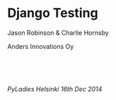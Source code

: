 
# Django Testing

Jason Robinson & Charlie Hornsby

Anders Innovations Oy

<br><br><br>

_PyLadies Helsinki 16th Dec 2014_
